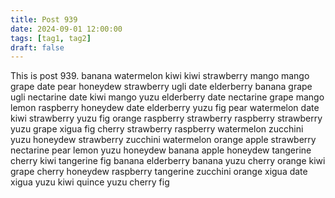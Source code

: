 ```yaml
---
title: Post 939
date: 2024-09-01 12:00:00
tags: [tag1, tag2]
draft: false
---
```

This is post 939.
banana
watermelon
kiwi
kiwi
strawberry
mango
mango
grape
date
pear
honeydew
strawberry
ugli
date
elderberry
banana
grape
ugli
nectarine
date
kiwi
mango
yuzu
elderberry
date
nectarine
grape
mango
lemon
raspberry
honeydew
date
elderberry
yuzu
fig
pear
watermelon
date
kiwi
strawberry
yuzu
fig
orange
raspberry
strawberry
raspberry
strawberry
yuzu
grape
xigua
fig
cherry
strawberry
raspberry
watermelon
zucchini
yuzu
honeydew
strawberry
zucchini
watermelon
orange
apple
strawberry
nectarine
pear
lemon
yuzu
honeydew
banana
apple
honeydew
tangerine
cherry
kiwi
tangerine
fig
banana
elderberry
banana
yuzu
cherry
orange
kiwi
grape
cherry
honeydew
raspberry
tangerine
zucchini
orange
xigua
date
xigua
yuzu
kiwi
quince
yuzu
cherry
fig
